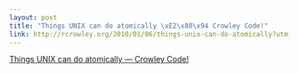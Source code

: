 ```yaml
--- 
layout: post
title: "Things UNIX can do atomically \xE2\x80\x94 Crowley Code!"
link: http://rcrowley.org/2010/01/06/things-unix-can-do-atomically?utm_source=feedburner&utm_medium=feed&utm_campaign=Feed%3A+rcrowley+%28Richard+Crowley%27s+blog%29
---
```

<a href=
"http://rcrowley.org/2010/01/06/things-unix-can-do-atomically?utm_source=feedburner&amp;utm_medium=feed&amp;utm_campaign=Feed%3A+rcrowley+%28Richard+Crowley%27s+blog%29">
Things UNIX can do atomically — Crowley Code!</a>
